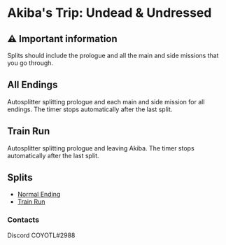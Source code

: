 # Akiba's Trip: Undead & Undressed
## ⚠ Important information
Splits should include the prologue and all the main and side missions that you go through.
## All Endings
Autosplitter splitting prologue and each main and side mission for all endings.
The timer stops automatically after the last split.
## Train Run
Autosplitter splitting prologue and leaving Akiba.
The timer stops automatically after the last split.
## Splits
* [Normal Ending](https://github.com/C0Y0TL/asl/blob/main/Akiba's%20Trip%20Undead%20%26%20Undressed/lss/normal_ending.lss)
* [Train Run](https://github.com/C0Y0TL/asl/blob/main/Akiba's%20Trip%20Undead%20%26%20Undressed/lss/train_run.lss)
### Contacts
Discord COYOTL#2988
